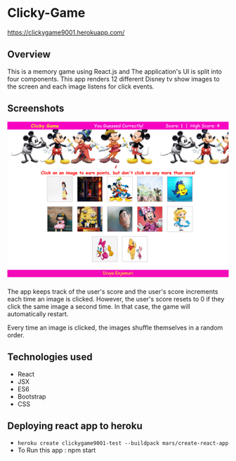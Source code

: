 # Clicky-Game

https://clickygame9001.herokuapp.com/

## Overview

This is a memory game using React.js and The application's UI is split into four components.
This app renders 12 different Disney tv show images to the screen and each image listens for click events.

## Screenshots

![Clicky-Game](https://github.com/edivya/Clicky-Game/blob/master/src/images/ReactApp.png)

The app keeps track of the user's score and the user's score increments each time an image is clicked. However, the user's score resets to 0 if they click the same image a second time. In that case, the game will automatically restart.

Every time an image is clicked, the images shuffle themselves in a random order.

## Technologies used

- React
- JSX
- ES6
- Bootstrap
- CSS

## Deploying react app to heroku

- `heroku create clickygame9001-test --buildpack mars/create-react-app`
- To Run this app : npm start
